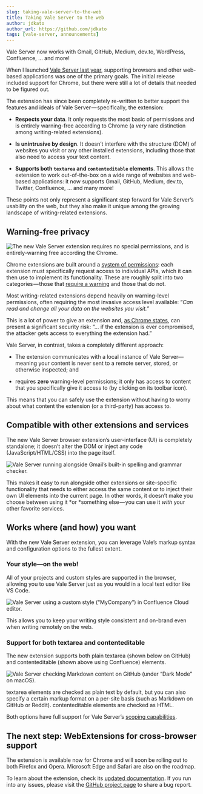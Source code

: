 ```yaml
---
slug: taking-vale-server-to-the-web
title: Taking Vale Server to the web
author: jdkato
author_url: https://github.com/jdkato
tags: [vale-server, announcements]
---
```


Vale Server now works with Gmail, GitHub, Medium, dev.to, WordPress, Confluence, … and more!

When I launched [Vale Server last year](https://jdkato.medium.com/vale-comes-to-the-desktop-b813b24b66ba), supporting browsers and other web-based applications was one of the primary goals. The initial release included support for Chrome, but there were still a lot of details that needed to be figured out.

The extension has since been completely re-written to better support the features and ideals of Vale Server — specifically, the extension:

* **Respects your data**. It only requests the most basic of permissions and is entirely warning-free according to Chrome (a *very* rare distinction among writing-related extensions).

* **Is unintrusive by design**. It doesn’t interfere with the structure (DOM) of websites you visit or any other installed extensions, including those that also need to access your text content.

* **Supports both `textarea` and `contenteditable` elements**. This allows the extension to work out-of-the-box on a wide range of websites and web-based applications: it now supports Gmail, GitHub, Medium, dev.to, Twitter, Confluence, … and many more!

These points not only represent a significant step forward for Vale Server’s usability on the web, but they also make it unique among the growing landscape of writing-related extensions.

## Warning-free privacy

![The new Vale Server extension requires no special permissions, and is entirely-warning free according the Chrome.](https://cdn-images-1.medium.com/max/2000/1*HrFXJF1Of7HRORQ406CKiw.png)

Chrome extensions are built around a [system of permissions](https://developer.chrome.com/extensions/permission_warnings): each extension must specifically request access to individual APIs, which it can then use to implement its functionality. These are roughly split into two categories — those that [require a warning](https://developer.chrome.com/extensions/permission_warnings#permissions_with_warnings) and those that do not.

Most writing-related extensions depend heavily on warning-level permissions, often requiring the most invasive access level available: “*Can read and change all your data on the websites you visit.”*

This is a lot of power to give an extension and, [as Chrome states](https://developer.chrome.com/extensions/activeTab#motivation), can present a significant security risk: “… if the extension is ever compromised, the attacker gets access to everything the extension had.”

Vale Server, in contrast, takes a completely different approach:

* The extension communicates with a local instance of Vale Server—meaning your content is never sent to a remote server, stored, or otherwise inspected; and

* requires **zero** warning-level permissions; it only has access to content that you specifically give it access to (by clicking on its toolbar icon).

This means that you can safely use the extension without having to worry about what content the extension (or a third-party) has access to.

## Compatible with other extensions and services

The new Vale Server browser extension’s user-interface (UI) is completely standalone; it doesn’t alter the DOM or inject any code (JavaScript/HTML/CSS) into the page itself.

![Vale Server running alongside Gmail’s built-in spelling and grammar checker.](https://cdn-images-1.medium.com/max/2116/1*uTU-rmQTcAgdlMHuwGFv0Q.png)

This makes it easy to run alongside other extensions or site-specific functionality that needs to either access the same content or to inject their own UI elements into the current page. In other words, it doesn’t make you choose between using it *or *something else — you can use it *with* your other favorite services.

## Works where (and how) you want

With the new Vale Server extension, you can leverage Vale’s markup syntax and configuration options to the fullest extent.

### Your style—on the web!

All of your projects and custom styles are supported in the browser, allowing you to use Vale Server just as you would in a local text editor like VS Code.

![Vale Server using a custom style (“MyCompany”) in Confluence Cloud editor.](https://cdn-images-1.medium.com/max/2000/1*GgdVRuXpaqjFaMN0Cp2LpQ.png)

This allows you to keep your writing style consistent and on-brand even when writing remotely on the web.

### Support for both textarea and contenteditable

The new extension supports both plain textarea (shown below on GitHub) and contenteditable (shown above using Confluence) elements.

![Vale Server checking Markdown content on GitHub (under “Dark Mode” on macOS).](https://cdn-images-1.medium.com/max/2250/1*7j-GAj6KeP6V7-QncEIjKw.png)

textarea elements are checked as plain text by default, but you can also specify a certain markup format on a per-site basis (such as Markdown on GitHub or Reddit). contenteditable elements are checked as HTML.

Both options have full support for Vale Server’s [scoping capabilities](https://docs.errata.ai/vale-server/concepts/scoping).

## The next step: WebExtensions for cross-browser support

The extension is available now for Chrome and will soon be rolling out to both Firefox and Opera. Microsoft Edge and Safari are also on the roadmap.

To learn about the extension, check its [updated documentation](https://docs.errata.ai/vale-server/clients/chrome). If you run into any issues, please visit the [GitHub project page](https://github.com/errata-ai/vale-server) to share a bug report.
